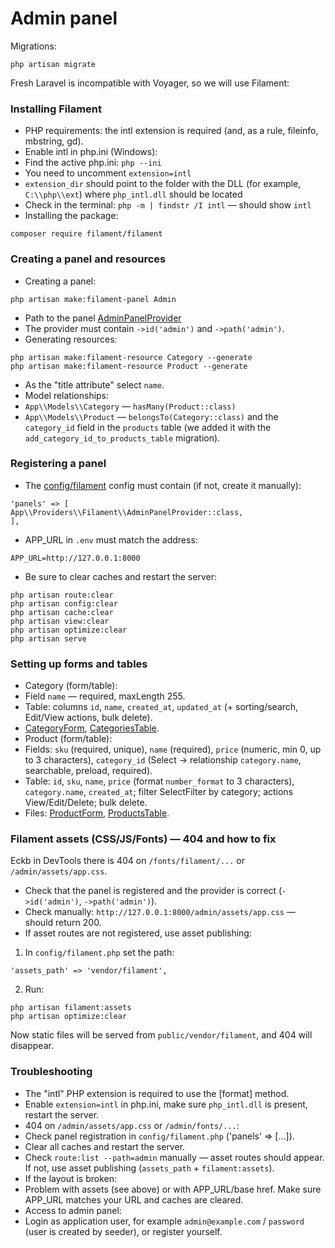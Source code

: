 # Admin panel

Migrations:

```
php artisan migrate
```

Fresh Laravel is incompatible with Voyager, so we will use Filament:

### Installing Filament

- PHP requirements: the intl extension is required (and, as a rule, fileinfo, mbstring, gd).
- Enable intl in php.ini (Windows):
- Find the active php.ini: `php --ini`
- You need to uncomment `extension=intl`
- `extension_dir` should point to the folder with the DLL (for example, `C:\\php\\ext`) where `php_intl.dll` should be located
- Check in the terminal: `php -m | findstr /I intl` — should show `intl`
- Installing the package:

```
composer require filament/filament
```

### Creating a panel and resources

- Creating a panel:

```
php artisan make:filament-panel Admin
```

- Path to the panel [AdminPanelProvider](./laravel-project/app/Providers/Filament/AdminPanelProvider.php)
- The provider must contain `->id('admin')` and `->path('admin')`.
- Generating resources:

```
php artisan make:filament-resource Category --generate
php artisan make:filament-resource Product --generate
```

- As the "title attribute" select `name`.
- Model relationships:
- `App\\Models\\Category` — `hasMany(Product::class)`
- `App\\Models\\Product` — `belongsTo(Category::class)` and the `category_id` field in the `products` table (we added it with the `add_category_id_to_products_table` migration).

### Registering a panel

- The [config/filament](./laravel-project/config/filament.php) config must contain (if not, create it manually):

```
'panels' => [
App\\Providers\\Filament\\AdminPanelProvider::class,
],
```

- APP_URL in `.env` must match the address:

```
APP_URL=http://127.0.0.1:8000
```

- Be sure to clear caches and restart the server:

```
php artisan route:clear
php artisan config:clear
php artisan cache:clear
php artisan view:clear
php artisan optimize:clear
php artisan serve
```

### Setting up forms and tables

- Category (form/table):
- Field `name` — required, maxLength 255.
- Table: columns `id`, `name`, `created_at`, `updated_at` (+ sorting/search, Edit/View actions, bulk delete).
- [CategoryForm](./laravel-project/app/Filament/Resources/Categories/Schemas/CategoryForm.php), [CategoriesTable](./laravel-project/app/Filament/Resources/Categories/Tables/CategoriesTable.php).
- Product (form/table):
- Fields: `sku` (required, unique), `name` (required), `price` (numeric, min 0, up to 3 characters), `category_id` (Select → relationship `category.name`, searchable, preload, required).
- Table: `id`, `sku`, `name`, `price` (format `number_format` to 3 characters), `category.name`, `created_at`; filter SelectFilter by category; actions View/Edit/Delete; bulk delete.
- Files: [ProductForm](./laravel-project/app/Filament/Resources/Products/Schemas/ProductForm.php), [ProductsTable](./laravel-project/app/Filament/Resources/Categories/Tables/ProductsTable.php).

### Filament assets (CSS/JS/Fonts) — 404 and how to fix

Eckb in DevTools there is 404 on `/fonts/filament/...` or `/admin/assets/app.css`.

- Check that the panel is registered and the provider is correct (`->id('admin')`, `->path('admin')`).
- Check manually: `http://127.0.0.1:8000/admin/assets/app.css` — should return 200.
- If asset routes are not registered, use asset publishing:

1. In `config/filament.php` set the path:

```
'assets_path' => 'vendor/filament',
```

2. Run:

```
php artisan filament:assets
php artisan optimize:clear
```

Now static files will be served from `public/vendor/filament`, and 404 will disappear.

### Troubleshooting

- The "intl" PHP extension is required to use the [format] method.
- Enable `extension=intl` in php.ini, make sure `php_intl.dll` is present, restart the server.
- 404 on `/admin/assets/app.css` or `/admin/fonts/...`:
- Check panel registration in `config/filament.php` ('panels' => [...]).
- Clear all caches and restart the server.
- Check `route:list --path=admin` manually — asset routes should appear. If not, use asset publishing (`assets_path` + `filament:assets`).
- If the layout is broken:
- Problem with assets (see above) or with APP_URL/base href. Make sure APP_URL matches your URL and caches are cleared.
- Access to admin panel:
- Login as application user, for example `admin@example.com` / `password` (user is created by seeder), or register yourself.
